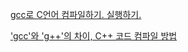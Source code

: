 [gcc로 C언어 컴파일하기. 실행하기.](http://ibabo.tistory.com/87)

['gcc'와 'g++'의 차이, C++ 코드 컴파일 방법](http://blog.naver.com/PostView.nhn?blogId=kalkins&logNo=80114013159&categoryNo=17&viewDate=&currentPage=1&listtype=0)